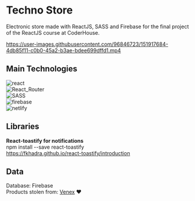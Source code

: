 # Techno Store
Electronic store made with ReactJS, SASS and Firebase for the final project of the ReactJS course at CoderHouse. <br/>

https://user-images.githubusercontent.com/96846723/151917684-4db85f11-c0b0-45a2-b3ae-bdee699dffd1.mp4

## Main Technologies
<img src="https://img.shields.io/badge/react-%2320232a.svg?style=for-the-badge&logo=react&logoColor=%2361DAFB" alt="react"><br>
<img src="https://img.shields.io/badge/React_Router-CA4245?style=for-the-badge&logo=react-router&logoColor=white" alt="React_Router"><br>
<img src="https://img.shields.io/badge/SASS-hotpink.svg?style=for-the-badge&logo=SASS&logoColor=white" alt="SASS"><br>
<img src="https://img.shields.io/badge/firebase-%23039BE5.svg?style=for-the-badge&logo=firebase" alt="firebase"><br>
<img src="https://img.shields.io/badge/netlify-%23000000.svg?style=for-the-badge&logo=netlify&logoColor=#00C7B7" alt="netlify">

## Libraries
**React-toastify for notifications**<br/>
npm install --save react-toastify<br/>
https://fkhadra.github.io/react-toastify/introduction

## Data
Database: Firebase<br/>
Products stolen from: <a href="https://www.venex.com.ar" target="_blank">Venex</a> ❤️